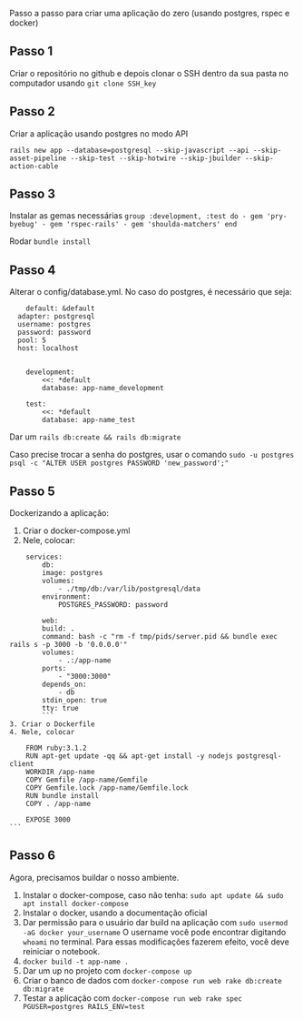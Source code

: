 Passo a passo para criar uma aplicação do zero (usando postgres, rspec e docker)

## Passo 1

Criar o repositório no github e depois clonar o SSH dentro da sua pasta no computador usando
```git clone SSH_key```

## Passo 2

Criar a aplicação usando postgres no modo API

```
rails new app --database=postgresql --skip-javascript --api --skip-asset-pipeline --skip-test --skip-hotwire --skip-jbuilder --skip-action-cable
```

## Passo 3

Instalar as gemas necessárias
	```
	group :development, :test do
		- gem 'pry-byebug'
		- gem 'rspec-rails'
		- gem 'shoulda-matchers'
	end
	```

Rodar ```bundle install```

## Passo 4

Alterar o config/database.yml. No caso do postgres, é necessário que seja:

```
	default: &default
  adapter: postgresql
  username: postgres
  password: password
  pool: 5
  host: localhost


	development:
		<<: *default
		database: app-name_development

	test:
		<<: *default
		database: app-name_test
```

Dar um ```rails db:create && rails db:migrate```

Caso precise trocar a senha do postgres, usar o comando ```sudo -u postgres psql -c "ALTER USER postgres PASSWORD 'new_password';"```

## Passo 5

Dockerizando a aplicação:

1. Criar o docker-compose.yml
2. Nele, colocar:
```	version: "3.3"
  	services:
    	db:
      	image: postgres
      	volumes:
        	- ./tmp/db:/var/lib/postgresql/data
       	environment:
        	POSTGRES_PASSWORD: password

     	web:
       	build: .
       	command: bash -c "rm -f tmp/pids/server.pid && bundle exec rails s -p 3000 -b '0.0.0.0'"
       	volumes:
         	- .:/app-name
       	ports:
         	- "3000:3000"
       	depends_on:
         	- db
       	stdin_open: true
       	tty: true
		```
3. Criar o Dockerfile
4. Nele, colocar
  ```
		FROM ruby:3.1.2
		RUN apt-get update -qq && apt-get install -y nodejs postgresql-client
		WORKDIR /app-name
		COPY Gemfile /app-name/Gemfile
		COPY Gemfile.lock /app-name/Gemfile.lock
		RUN bundle install
		COPY . /app-name

		EXPOSE 3000
	```

## Passo 6

Agora, precisamos buildar o nosso ambiente.

1.  Instalar o docker-compose, caso não tenha:
``` sudo apt update && sudo apt install docker-compose ```
1. Instalar o docker, usando a documentação oficial
2. Dar permissão para o usuário dar build na aplicação com ```sudo usermod -aG docker your_username```
O username você pode encontrar digitando ```whoami``` no terminal. Para essas modificações fazerem efeito, você deve reiniciar o notebook.
1. ```docker build -t app-name .```
2. Dar um up no projeto com ```docker-compose up```
3. Criar o banco de dados com ```docker-compose run web rake db:create db:migrate```
4. Testar a aplicação com ```docker-compose run web rake spec PGUSER=postgres RAILS_ENV=test```
